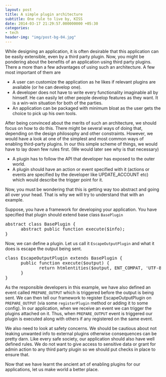 ```yaml
---
layout: post
title: A simple plugin architecture
subtitle: One rule to live by, KISS
date: 2014-03-17 21:29:57.000000000 +05:30
categories:
- tech
header-img: "img/post-bg-04.jpg"
---
```

<p>While designing an application, it is often desirable that this application can be easily extensible, even by a third party plugin. Now, you might be  pondering about the benefits of an application using third party plugins. There a more than a few advantages of using such an architecture.<!--more--> A few most important of them are</p>
<ul>
<li>A user can customize the application as he likes if relevant plugins are available (or he can develop one).</li>
<li>A developer does not have to write every functionality imaginable all by himself. He can easily let other people develop features as they want. It is a win-win situation for both of the parties.</li>
<li>An application can be packaged with minimum bloat as the user gets the choice to pick up his own tools.</li>
</ul>
<p>After being convinced about the merits of such an architecture, we should focus on how to do this. There might be several ways of doing that, depending on the design philosophy and other constraints. However, we would have a look at one of the simplest and most common ways of enabling third-party plugins. In our this simple scheme of things, we would have to lay down few rules first. (We would later see why is that necessary)</p>
<ul>
<li>A plugin has to follow the API that developer has exposed to the outer world.</li>
<li>A plugin should have an action or event specified with it (actions or events are specified by the developer like UPDATE_ACCOUNT etc) which would describe the trigger point for it.</li>
</ul>
<p>Now, you must be wondering that this is getting way too abstract and going all over your head. That is why we will try to understand that with an example. </p>
<p>Suppose, you have a framework for developing your application. You have specified that plugin should extend base class <code>BasePlugin</code></p>
<pre lang="php">
abstract class BasePlugin {
      abstract public function execute($info);
}
</pre>
<p>Now, we can define a plugin. Let us call it <code>EscapeOutputPlugin</code> and what it does is escape the output being sent. </p>
<pre lang="php">
class EscapeOutputPlugin extends BasePlugin {
      public function execute($output) {
             return htmlentities($output, ENT_COMPAT, 'UTF-8');
      }
}
</pre>
<p>As the responsible developers in this example, we have also defined an event called <code>PREPARE_OUTPUT</code> which is triggered before the output is being sent. We can then tell our framework to register EscapeOutputPlugin on <code>PREPARE_OUTPUT</code> (via some <code>registerPlugin</code> method or adding it to some config). In our application, when we receive an event we can trigger the plugins attached on it. Thus, when <code>PREPARE_OUTPUT</code> event is triggered our plugin is executed along with others if any registered on the same event.</p>
<p>We also need to look at safety concerns. We should be cautious about not leaking unwanted info to external plugins otherwise consequences can be pretty darn. Like every safe society, our application should also have well defined rules. We do not want to give access to sensitive data or grant for admin action to any third party plugin so we should put checks in place to ensure that. </p>
<p>Now that we have learnt the ancient art of enabling plugins for our applications, let us make world a better place.</p>
